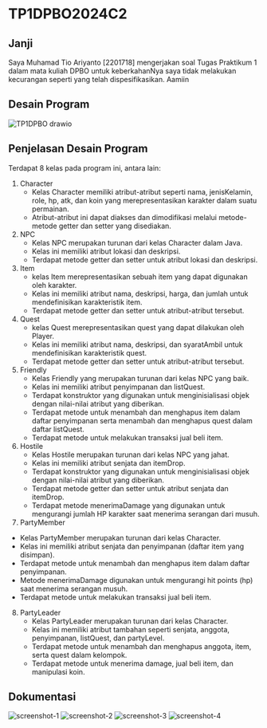 # TP1DPBO2024C2

## Janji
Saya Muhamad Tio Ariyanto [2201718] mengerjakan soal Tugas Praktikum 1
dalam mata kuliah DPBO untuk keberkahanNya saya tidak melakukan kecurangan
seperti yang telah dispesifikasikan. Aamiin

## Desain Program
![TP1DPBO drawio](https://github.com/Osaraku/TP1DPBO2024C2/assets/117560099/6461826e-d58d-4797-a452-f315512886b7)

## Penjelasan Desain Program
Terdapat 8 kelas pada program ini, antara lain:
1. Character
   - Kelas Character memiliki atribut-atribut seperti nama, jenisKelamin, role, hp, atk, dan koin yang merepresentasikan karakter dalam suatu permainan.
   - Atribut-atribut ini dapat diakses dan dimodifikasi melalui metode-metode getter dan setter yang disediakan.
2. NPC
   - Kelas NPC merupakan turunan dari kelas Character dalam Java.
   - Kelas ini memiliki atribut lokasi dan deskripsi.
   - Terdapat metode getter dan setter untuk atribut lokasi dan deskripsi.
3. Item
   - kelas Item merepresentasikan sebuah item yang dapat digunakan oleh karakter.
   - Kelas ini memiliki atribut nama, deskripsi, harga, dan jumlah untuk mendefinisikan karakteristik item.
   - Terdapat metode getter dan setter untuk atribut-atribut tersebut.
4. Quest
   - kelas Quest merepresentasikan quest yang dapat dilakukan oleh Player.
   - Kelas ini memiliki atribut nama, deskripsi, dan syaratAmbil untuk mendefinisikan karakteristik quest.
   - Terdapat metode getter dan setter untuk atribut-atribut tersebut.
5. Friendly
   - Kelas Friendly yang merupakan turunan dari kelas NPC yang baik.
   - Kelas ini memiliki atribut penyimpanan dan listQuest.
   - Terdapat konstruktor yang digunakan untuk menginisialisasi objek dengan nilai-nilai atribut yang diberikan.
   - Terdapat metode untuk menambah dan menghapus item dalam daftar penyimpanan serta menambah dan menghapus quest dalam daftar listQuest.
   - Terdapat metode untuk melakukan transaksi jual beli item.
6. Hostile
   - Kelas Hostile merupakan turunan dari kelas NPC yang jahat.
   - Kelas ini memiliki atribut senjata dan itemDrop.
   - Terdapat konstruktor yang digunakan untuk menginisialisasi objek dengan nilai-nilai atribut yang diberikan.
   - Terdapat metode getter dan setter untuk atribut senjata dan itemDrop.
   - Terdapat metode menerimaDamage yang digunakan untuk mengurangi jumlah HP karakter saat menerima serangan dari musuh.
7.  PartyMember
   - Kelas PartyMember merupakan turunan dari kelas Character.
   - Kelas ini memiliki atribut senjata dan penyimpanan (daftar item yang disimpan).
   - Terdapat metode untuk menambah dan menghapus item dalam daftar penyimpanan.
   - Metode menerimaDamage digunakan untuk mengurangi hit points (hp) saat menerima serangan musuh.
   - Terdapat metode untuk melakukan transaksi jual beli item.
8. PartyLeader
   - Kelas PartyLeader merupakan turunan dari kelas Character.
   - Kelas ini memiliki atribut tambahan seperti senjata, anggota, penyimpanan, listQuest, dan partyLevel.
   - Terdapat metode untuk menambah dan menghapus anggota, item, serta quest dalam kelompok.
   - Terdapat metode untuk menerima damage, jual beli item, dan manipulasi koin.

## Dokumentasi
![screenshot-1](https://github.com/Osaraku/TP1DPBO2024C2/assets/117560099/9bab655b-12c7-466f-a50d-9551c48e8619)
![screenshot-2](https://github.com/Osaraku/TP1DPBO2024C2/assets/117560099/dceab8fb-631d-4329-b22b-ebc85d860584)
![screenshot-3](https://github.com/Osaraku/TP1DPBO2024C2/assets/117560099/89dbd434-3b40-4e41-8cb0-cd314f1ef371)
![screenshot-4](https://github.com/Osaraku/TP1DPBO2024C2/assets/117560099/ce4b56ed-2290-4cc8-8812-07fdb83f03d4)
